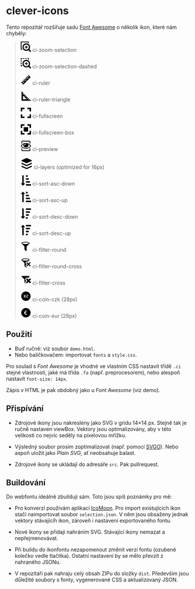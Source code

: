 # clever-icons

Tento repozitář rozšiřuje sadu [Font Awesome](https://fontawesome.com/v4.7.0/icons/) o několik ikon, které nám chyběly:

> ![zoom-selection](https://raw.githubusercontent.com/CleverMaps/clever-icons/master/src/zoom-selection.svg?sanitize=true) ci-zoom-selection
> 
> ![zoom-selection-dashed](https://raw.githubusercontent.com/CleverMaps/clever-icons/master/src/zoom-selection-dashed.svg?sanitize=true) ci-zoom-selection-dashed
> 
> ![ruler](https://raw.githubusercontent.com/CleverMaps/clever-icons/master/src/ruler.svg?sanitize=true) ci-ruler
> 
> ![ruler-triangle](https://raw.githubusercontent.com/CleverMaps/clever-icons/master/src/ruler-triangle.svg?sanitize=true) ci-ruler-triangle
> 
> ![fullscreen](https://raw.githubusercontent.com/CleverMaps/clever-icons/master/src/fullscreen.svg?sanitize=true) ci-fullscreen
> 
> ![fullscreen-box](https://raw.githubusercontent.com/CleverMaps/clever-icons/master/src/fullscreen-box.svg?sanitize=true) ci-fullscreen-box
> 
> ![preview](https://raw.githubusercontent.com/CleverMaps/clever-icons/master/src/preview.svg?sanitize=true) ci-preview
> 
> ![layers](https://raw.githubusercontent.com/CleverMaps/clever-icons/master/src/layers.svg?sanitize=true) ci-layers (optimized for 16px)
> 
> ![sort-asc-down](https://raw.githubusercontent.com/CleverMaps/clever-icons/master/src/sort-asc-down.svg?sanitize=true) ci-sort-asc-down
> 
> ![sort-asc-up](https://raw.githubusercontent.com/CleverMaps/clever-icons/master/src/sort-asc-up.svg?sanitize=true) ci-sort-asc-up
> 
> ![sort-desc-down](https://raw.githubusercontent.com/CleverMaps/clever-icons/master/src/sort-desc-down.svg?sanitize=true) ci-sort-desc-down
> 
> ![sort-desc-up](https://raw.githubusercontent.com/CleverMaps/clever-icons/master/src/sort-desc-up.svg?sanitize=true) ci-sort-desc-up
> 
> ![filter-round](https://raw.githubusercontent.com/CleverMaps/clever-icons/master/src/filter-round.svg?sanitize=true) ci-filter-round
> 
> ![filter-round-cross](https://raw.githubusercontent.com/CleverMaps/clever-icons/master/src/filter-round-cross.svg?sanitize=true) ci-filter-round-cross
> 
> ![filter-cross](https://raw.githubusercontent.com/CleverMaps/clever-icons/master/src/filter-cross.svg?sanitize=true) ci-filter-cross
> 
> ![coin-czk](https://raw.githubusercontent.com/CleverMaps/clever-icons/master/src/coin-czk.svg?sanitize=true) ci-coin-czk (28px)
> 
> ![coin-eur](https://raw.githubusercontent.com/CleverMaps/clever-icons/master/src/coin-eur.svg?sanitize=true) ci-coin-eur (28px)

## Použití

* Buď ručně: viz soubor `demo.html`.
* Nebo balíčkovačem: importovat `fonts` a `style.css`.

Pro soulad s _Font Awesome_ je vhodné ve vlastním CSS nastavit třídě `.ci` stejné vlastnosti, jaké má třída `.fa` (např. preprocesorem), nebo alespoň nastavit `font-size: 14px`.

Zápis v HTML je pak obdobný jako u _Font Awesome_ (viz demo).

## Přispívání

* Zdrojové ikony jsou nakresleny jako SVG v gridu 14×14 px. Stejně tak je ručně nastaven viewBox. Vektory jsou optimalizovány, aby v této velikosti co nejvíc seděly na pixelovou mřížku. 

* Výsledný soubor prosím zoptimalizovat (např. pomocí [SVGO](https://jakearchibald.github.io/svgomg/)). Nebo aspoň uložit jako _Plain SVG_, ať neobsahuje balast.

* Zdrojové ikony se ukládají do adresáře `src`. Pak pullrequest.

## Buildování

Do webfontu ideálně zbuilduji sám. Toto jsou spíš poznámky pro mě:

* Pro konverzi používám aplikaci [IcoMoon](https://icomoon.io/app/). Pro import existujících ikon stačí naimportovat soubor `selection.json`. V něm jsou obsaženy jednak vektory stávajícíh ikon, zároveň i nastavení exportovaného fontu.

* Nové ikony se přidají nahráním SVG. Stávající ikony nemazat a nepřejmenovávat.

* Při buildu do ikonfontu nezapomenout změnit verzi fontu (ozubené kolečko vedle tlačítka). Ostatní nastavení by se mělo převzít z nahraného JSONu.

* V repozitáři pak nahraju celý obsah ZIPu do složky `dist`. Především jsou důležité soubory s fonty, vygenerované CSS a aktualizovaný JSON.
